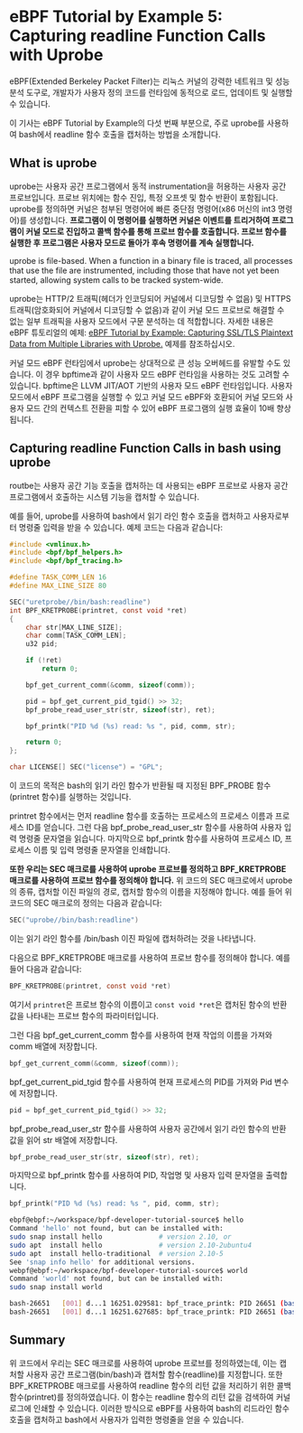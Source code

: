 # eBPF Tutorial by Example 5: Capturing readline Function Calls with Uprobe

eBPF(Extended Berkeley Packet Filter)는 리눅스 커널의 강력한 네트워크 및 성능 분석 도구로, 개발자가 사용자 정의 코드를 런타임에 동적으로 로드, 업데이트 및 실행할 수 있습니다.

이 기사는 eBPF Tutorial by Example의 다섯 번째 부분으로, 주로 uprobe를 사용하여 bash에서 readline 함수 호출을 캡처하는 방법을 소개합니다.

## What is uprobe

uprobe는 사용자 공간 프로그램에서 동적 instrumentation을 허용하는 사용자 공간 프로브입니다. 프로브 위치에는 함수 진입, 특정 오프셋 및 함수 반환이 포함됩니다. uprobe를 정의하면 커널은 첨부된 명령어에 빠른 중단점 명령어(x86 머신의 int3 명령어)를 생성합니다. **프로그램이 이 명령어를 실행하면 커널은 이벤트를 트리거하여 프로그램이 커널 모드로 진입하고 콜백 함수를 통해 프로브 함수를 호출합니다. 프로브 함수를 실행한 후 프로그램은 사용자 모드로 돌아가 후속 명령어를 계속 실행합니다.**

uprobe is file-based. When a function in a binary file is traced, all processes that use the file are instrumented, including those that have not yet been started, allowing system calls to be tracked system-wide.

uprobe는 HTTP/2 트래픽(헤더가 인코딩되어 커널에서 디코딩할 수 없음) 및 HTTPS 트래픽(암호화되어 커널에서 디코딩할 수 없음)과 같이 커널 모드 프로브로 해결할 수 없는 일부 트래픽을 사용자 모드에서 구문 분석하는 데 적합합니다. 자세한 내용은 eBPF 튜토리얼의 예제: [eBPF Tutorial by Example: Capturing SSL/TLS Plaintext Data from Multiple Libraries with Uprobe.](../30-sslsniff/README.md) 예제를 참조하십시오.

커널 모드 eBPF 런타임에서 uprobe는 상대적으로 큰 성능 오버헤드를 유발할 수도 있습니다. 이 경우 bpftime과 같이 사용자 모드 eBPF 런타임을 사용하는 것도 고려할 수 있습니다. bpftime은 LLVM JIT/AOT 기반의 사용자 모드 eBPF 런타임입니다. 사용자 모드에서 eBPF 프로그램을 실행할 수 있고 커널 모드 eBPF와 호환되어 커널 모드와 사용자 모드 간의 컨텍스트 전환을 피할 수 있어 eBPF 프로그램의 실행 효율이 10배 향상됩니다.

## Capturing readline Function Calls in bash using uprobe

routbe는 사용자 공간 기능 호출을 캡처하는 데 사용되는 eBPF 프로브로 사용자 공간 프로그램에서 호출하는 시스템 기능을 캡처할 수 있습니다.

예를 들어, uprobe를 사용하여 bash에서 읽기 라인 함수 호출을 캡처하고 사용자로부터 명령줄 입력을 받을 수 있습니다. 예제 코드는 다음과 같습니다:

```c
#include <vmlinux.h>
#include <bpf/bpf_helpers.h>
#include <bpf/bpf_tracing.h>

#define TASK_COMM_LEN 16
#define MAX_LINE_SIZE 80

SEC("uretprobe//bin/bash:readline")
int BPF_KRETPROBE(printret, const void *ret)
{
    char str[MAX_LINE_SIZE];
    char comm[TASK_COMM_LEN];
    u32 pid;

    if (!ret)
        return 0;

    bpf_get_current_comm(&comm, sizeof(comm));

    pid = bpf_get_current_pid_tgid() >> 32;
    bpf_probe_read_user_str(str, sizeof(str), ret); 

    bpf_printk("PID %d (%s) read: %s ", pid, comm, str);

    return 0;
};

char LICENSE[] SEC("license") = "GPL";
```

이 코드의 목적은 bash의 읽기 라인 함수가 반환될 때 지정된 BPF_PROBE 함수(printret 함수)를 실행하는 것입니다.

printret 함수에서는 먼저 readline 함수를 호출하는 프로세스의 프로세스 이름과 프로세스 ID를 얻습니다. 그런 다음 bpf_probe_read_user_str 함수를 사용하여 사용자 입력 명령줄 문자열을 읽습니다. 마지막으로 bpf_printk 함수를 사용하여 프로세스 ID, 프로세스 이름 및 입력 명령줄 문자열을 인쇄합니다.

**또한 우리는 SEC 매크로를 사용하여 uprobe 프로브를 정의하고 BPF_KRETPROBE 매크로를 사용하여 프로브 함수를 정의해야 합니다.** 위 코드의 SEC 매크로에서 uprobe의 종류, 캡처할 이진 파일의 경로, 캡처할 함수의 이름을 지정해야 합니다. 예를 들어 위 코드의 SEC 매크로의 정의는 다음과 같습니다:

```c
SEC("uprobe//bin/bash:readline")
```

이는 읽기 라인 함수를 /bin/bash 이진 파일에 캡처하려는 것을 나타냅니다.

다음으로 BPF_KRETPROBE 매크로를 사용하여 프로브 함수를 정의해야 합니다. 예를 들어 다음과 같습니다:

```c
BPF_KRETPROBE(printret, const void *ret)
```

여기서 `printret`은 프로브 함수의 이름이고 `const void *ret`은 캡처된 함수의 반환 값을 나타내는 프로브 함수의 파라미터입니다.

그런 다음 bpf_get_current_comm 함수를 사용하여 현재 작업의 이름을 가져와 comm 배열에 저장합니다.

```c
bpf_get_current_comm(&comm, sizeof(comm));
```

bpf_get_current_pid_tgid 함수를 사용하여 현재 프로세스의 PID를 가져와 Pid 변수에 저장합니다.

```c
pid = bpf_get_current_pid_tgid() >> 32;
```

bpf_probe_read_user_str 함수를 사용하여 사용자 공간에서 읽기 라인 함수의 반환 값을 읽어 str 배열에 저장합니다.

```c
bpf_probe_read_user_str(str, sizeof(str), ret);
```

마지막으로 bpf_printk 함수를 사용하여 PID, 작업명 및 사용자 입력 문자열을 출력합니다.

```c
bpf_printk("PID %d (%s) read: %s ", pid, comm, str);
```

```sh
ebpf@ebpf:~/workspace/bpf-developer-tutorial-source$ hello
Command 'hello' not found, but can be installed with:
sudo snap install hello              # version 2.10, or
sudo apt  install hello              # version 2.10-2ubuntu4
sudo apt  install hello-traditional  # version 2.10-5
See 'snap info hello' for additional versions.
webpf@ebpf:~/workspace/bpf-developer-tutorial-source$ world
Command 'world' not found, but can be installed with:
sudo snap install world
```
```sh
bash-26651   [001] d...1 16251.029581: bpf_trace_printk: PID 26651 (bash) read: hello 
bash-26651   [001] d...1 16251.627685: bpf_trace_printk: PID 26651 (bash) read: world
```

## Summary

위 코드에서 우리는 SEC 매크로를 사용하여 uprobe 프로브를 정의하였는데, 이는 캡처할 사용자 공간 프로그램(bin/bash)과 캡처할 함수(readline)를 지정합니다. 또한 BPF_KRETPROBE 매크로를 사용하여 readline 함수의 리턴 값을 처리하기 위한 콜백 함수(printret)를 정의하였습니다. 이 함수는 readline 함수의 리턴 값을 검색하여 커널 로그에 인쇄할 수 있습니다. 이러한 방식으로 eBPF를 사용하여 bash의 리드라인 함수 호출을 캡처하고 bash에서 사용자가 입력한 명령줄을 얻을 수 있습니다.
